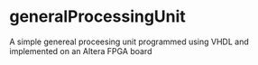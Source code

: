# generalProcessingUnit
A simple genereal proceesing unit programmed using VHDL and implemented on an Altera FPGA board 

